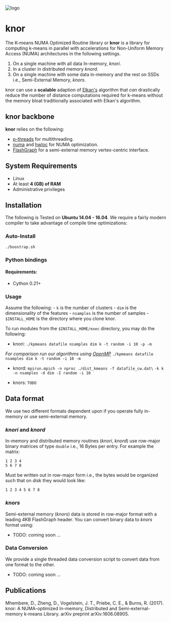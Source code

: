 ![logo](https://docs.google.com/drawings/d/1wDfKYzNoYk4xmtgFbN2VrQJQemGQip_0BlOGkP9E87U/pub?w=480&amp;h=360)
# knor

The K-means NUMA Optimized Routine library or **knor** is a
library for computing k-means in parallel with accelerations for
Non-Uniform Memory Access (NUMA) architectures in the following settings.

1. On a single machine with all data In-memory, *knori*.
2. In a cluster in distributed memory *knord*.
3. On a single machine with some data in-memory and the rest on SSDs i.e.,
Semi-External Memory, *knors*.

knor can use a **scalable** adaption of
[Elkan's](http://users.cecs.anu.edu.au/~daa/courses/GSAC6017/kmeansicml03.pdf)
algorithm that *can* drastically reduce the number of distance computations
required for k-means without the memory bloat traditionally associated with
Elkan's algorithm.

## knor backbone

**knor** relies on the following:
- [p-threads](https://computing.llnl.gov/tutorials/pthreads/) for
multithreading.
- [numa](https://linux.die.net/man/3/numa) and
[hwloc](https://linux.die.net/man/7/hwloc) for NUMA optimization.
- [FlashGraph](https://github.com/flashxio/FlashX) for a semi-external memory
vertex-centric interface.

<!--These modules are incarnations of algorithms in
[our publication](https://arxiv.org/abs/1606.08905). These implementations
have the ability read from local disk, Amazon S3 and HDFS.-->

## System Requirements
- Linux
- At least **4 (GB) of RAM**
- Administrative privileges

## Installation
The following is Tested on **Ubuntu 14.04 - 16.04**. We require a fairly
modern compiler to take advantage of compile time optimizations:

### Auto-Install
`./boostrap.sh`

### Python bindings

#### Requirements:
- Cython 0.21+

### Usage
Assume the following:
	- `k` is the number of clusters
	- `dim` is the dimensionality of the features
	- `nsamples` is the number of samples
    - `$INSTALL_HOME` is the directory where you clone knor.

To run modules from the `$INSTALL_HOME/exec` directory, you may do the
following:

* knori:
    `./kpmeans datafile nsamples dim k -t random -i 10 -p -m`

*For comparison run our algorithms using [OpenMP](http://www.openmp.org/)*
    `./kpmeans datafile nsamples dim k -t random -i 10 -m`

* knord:
    `mpirun.mpich -n nproc ./dist_kmeans -f datafile_cw.dat\`
   	`-k k -n nsamples -d dim -I random -i 10`

* knors:
    `TODO`

## Data format

We use two different formats dependent upon if you operate fully in-memory or
use semi-external memory.

### *knori* and *knord*

In-memory and distributed memory routines (*knori*, *knord*) use row-major
binary matrices of type `double` i.e., 16 Bytes per entry. For example the
matrix:

```
1 2 3 4
5 6 7 8
```

Must be written out in row-major form i.e., the bytes would be organized such
that on disk they would look like:

```
1 2 3 4 5 6 7 8
```

### *knors*

Semi-external memory (*knors*) data is stored in row-major format with a leading
4KB FlashGraph header. You can convert binary data to *knors* format using:

- TODO: coming soon ...

### Data Conversion

We provide a single threaded data conversion script to convert data from one
format to the other.

- TODO: coming soon ...

## Publications

Mhembere, D., Zheng, D., Vogelstein, J. T., Priebe, C. E., & Burns, R. (2017).
knor: A NUMA-optimized In-memory, Distributed and Semi-external-memory k-means
Library. arXiv preprint arXiv:1606.08905.
